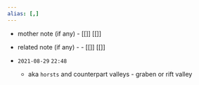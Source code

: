 ```yaml
---
alias: [,]
---
```

- mother note (if any)
		- [[]] [[]]
- related note (if any) -
		- [[]] [[]]

- `2021-08-29`  `22:48`
	- aka `horsts` and counterpart valleys - graben or rift valley

```query 2021-12-16 23:06
